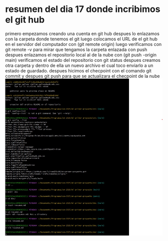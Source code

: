 # resumen del dia 17 donde incribimos el git hub
primero empezamos creando una cuenta en git hub
despues lo enlazamos con la carpeta donde tenemos el git 
luego colocamos el URL de el git hub en el servidor del computador con (git remote origin)
luego verificamos con git remote -v para mirar  que tengamos la carpeta enlazada con push 
despues enlazamos el repositorio local al de la nube con (git push -origin main)
verificamos el estado del repositorio con git status 
despues creamos otra carpeta y dentro de ella un nuevo archivo el cual toco enviarlo a un estado de guardado.
 despues hicimos el checpoint con el comando git commit 
 y despues git push para que se actualizara el checpoint de la nube 
 ![cap-pantalla-git](captura-pantalla-git.JPG)
